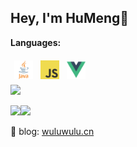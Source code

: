 ## Hey, I'm HuMeng👋

**Languages:**  

<div style="display:flex;">
<code><img height="30" style ="margin:6px" src="https://raw.githubusercontent.com/github/explore/80688e429a7d4ef2fca1e82350fe8e3517d3494d/topics/java/java.png"></code> 
<code><img height="30" style ="margin:6px" src="https://raw.githubusercontent.com/github/explore/80688e429a7d4ef2fca1e82350fe8e3517d3494d/topics/javascript/javascript.png"></code>
<code><img height="30" style ="margin:6px" src="https://raw.githubusercontent.com/github/explore/80688e429a7d4ef2fca1e82350fe8e3517d3494d/topics/vue/vue.png"></code> 
</div>



<div class="half">
<!--   <a href="https://github.com/humeng1010"><img src="https://github-readme-stats.vercel.app/api?username=humeng1010&title_color=1abc9c&icon_color=1abc9c&text_color=798795&bg_color=2c3e50"></img></a> -->
  <a href="https://github.com/humeng1010"><img src="https://github-readme-stats.vercel.app/api/top-langs/?username=humeng1010&hide=css,javascript,html&title_color=1abc9c&icon_color=1abc9c&text_color=798795&bg_color=2c3e50" height="195"></img></a>
</div>


<img align="" height="137px" src="https://github-readme-stats.vercel.app/api?username=humeng1010&hide_title=true&hide_border=true&show_icons=true&include_all_commits=true&line_height=21&bg_color=0,EC6C6C,FFD479,FFFC79,73FA79&theme=graywhite&locale=cn" /><img align="" height="137px" src="https://github-readme-stats.vercel.app/api/top-langs/?username=humeng1010&hide_title=true&hide_border=true&layout=compact&bg_color=0,73FA79,73FDFF,D783FF&theme=graywhite&locale=cn" />

🔗 blog: <a href="http://www.wuluwulu.cn/" target="_blank">wuluwulu.cn</a>
